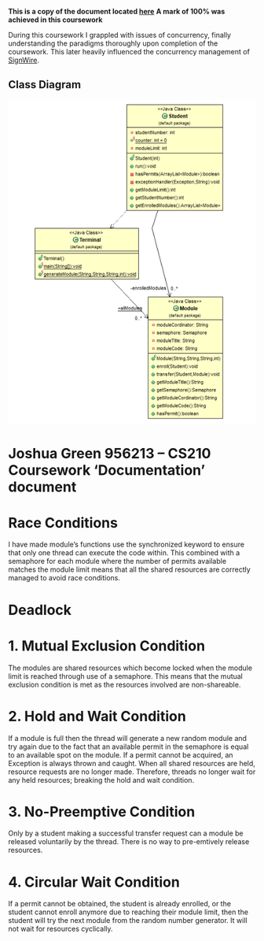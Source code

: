 **This is a copy of the document located [here](./Documentation.pdf)**
**A mark of 100% was achieved in this coursework**

During this coursework I grappled with issues of concurrency, finally understanding the paradigms thoroughly upon completion of the coursework. This later heavily influenced the concurrency management of [SignWire](https://github.com/jramseygreen/SignWire).

## Class Diagram
![Class Diagram](./Class_Diagram.png "Class Diagram")

# Joshua Green 956213 – CS210 Coursework ‘Documentation’ document

# Race Conditions

I have made module’s functions use the synchronized keyword to ensure that only one thread can execute the code within. This combined with a semaphore for each module where the number of permits available matches the module limit means that all the shared resources are correctly managed to avoid race conditions.

# Deadlock

# 1. Mutual Exclusion Condition

The modules are shared resources which become locked when the module limit is reached
through use of a semaphore. This means that the mutual exclusion condition is met as the
resources involved are non-shareable.

# 2. Hold and Wait Condition

If a module is full then the thread will generate a new random module and try again due to the fact that an available permit in the semaphore is equal to an available spot on the module. If a permit cannot be acquired, an Exception is always thrown and caught. When all shared resources are held, resource requests are no longer made. Therefore, threads no longer wait for any held resources; breaking the hold and wait condition.

# 3. No-Preemptive Condition

Only by a student making a successful transfer request can a module be released voluntarily by the thread. There is no way to pre-emtively release resources.

# 4. Circular Wait Condition

If a permit cannot be obtained, the student is already enrolled, or the student cannot enroll
anymore due to reaching their module limit, then the student will try the next module from the random number generator. It will not wait for resources cyclically.
